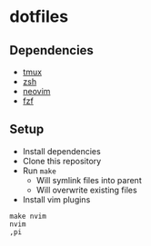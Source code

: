 # dotfiles


## Dependencies

* [tmux](https://github.com/tmux/tmux)
* [zsh](https://github.com/zsh-users/zsh)
* [neovim](https://github.com/neovim/neovim)
* [fzf](https://github.com/junegunn/fzf)

## Setup

* Install dependencies
* Clone this repository
* Run `make`
  * Will symlink files into parent
  * Will overwrite existing files
* Install vim plugins

```
make nvim
nvim
,pi
```
